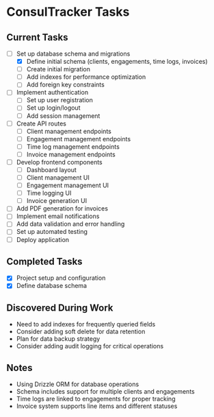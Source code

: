 # ConsulTracker Tasks

## Current Tasks
- [ ] Set up database schema and migrations
  - [x] Define initial schema (clients, engagements, time logs, invoices)
  - [ ] Create initial migration
  - [ ] Add indexes for performance optimization
  - [ ] Add foreign key constraints
- [ ] Implement authentication
  - [ ] Set up user registration
  - [ ] Set up login/logout
  - [ ] Add session management
- [ ] Create API routes
  - [ ] Client management endpoints
  - [ ] Engagement management endpoints
  - [ ] Time log management endpoints
  - [ ] Invoice management endpoints
- [ ] Develop frontend components
  - [ ] Dashboard layout
  - [ ] Client management UI
  - [ ] Engagement management UI
  - [ ] Time logging UI
  - [ ] Invoice generation UI
- [ ] Add PDF generation for invoices
- [ ] Implement email notifications
- [ ] Add data validation and error handling
- [ ] Set up automated testing
- [ ] Deploy application

## Completed Tasks
- [x] Project setup and configuration
- [x] Define database schema

## Discovered During Work
- Need to add indexes for frequently queried fields
- Consider adding soft delete for data retention
- Plan for data backup strategy
- Consider adding audit logging for critical operations

## Notes
- Using Drizzle ORM for database operations
- Schema includes support for multiple clients and engagements
- Time logs are linked to engagements for proper tracking
- Invoice system supports line items and different statuses 